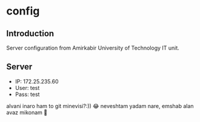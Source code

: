 # config

## Introduction
Server configuration from Amirkabir University of Technology IT unit.

## Server
- IP: 172.25.235.60
- User: test
- Pass: test

alvani inaro ham to git minevisi?:))
:joy: neveshtam yadam nare, emshab alan avaz mikonam :runner:
